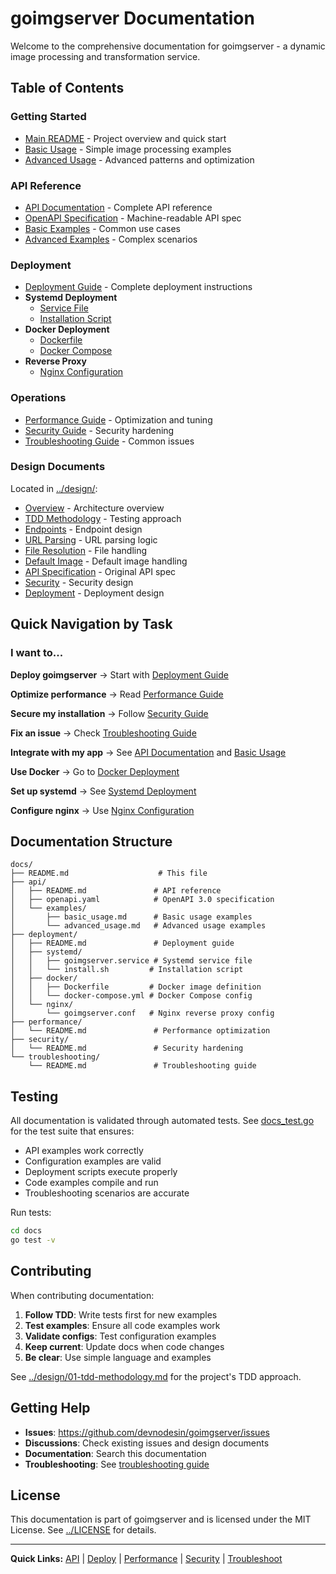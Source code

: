 # goimgserver Documentation

Welcome to the comprehensive documentation for goimgserver - a dynamic image processing and transformation service.

## Table of Contents

### Getting Started

- [Main README](../README.md) - Project overview and quick start
- [Basic Usage](api/examples/basic_usage.md) - Simple image processing examples
- [Advanced Usage](api/examples/advanced_usage.md) - Advanced patterns and optimization

### API Reference

- [API Documentation](api/README.md) - Complete API reference
- [OpenAPI Specification](api/openapi.yaml) - Machine-readable API spec
- [Basic Examples](api/examples/basic_usage.md) - Common use cases
- [Advanced Examples](api/examples/advanced_usage.md) - Complex scenarios

### Deployment

- [Deployment Guide](deployment/README.md) - Complete deployment instructions
- **Systemd Deployment**
  - [Service File](deployment/systemd/goimgserver.service)
  - [Installation Script](deployment/systemd/install.sh)
- **Docker Deployment**
  - [Dockerfile](deployment/docker/Dockerfile)
  - [Docker Compose](deployment/docker/docker-compose.yml)
- **Reverse Proxy**
  - [Nginx Configuration](deployment/nginx/goimgserver.conf)

### Operations

- [Performance Guide](performance/README.md) - Optimization and tuning
- [Security Guide](security/README.md) - Security hardening
- [Troubleshooting Guide](troubleshooting/README.md) - Common issues

### Design Documents

Located in [../design/](../design/):

- [Overview](../design/00-overview.md) - Architecture overview
- [TDD Methodology](../design/01-tdd-methodology.md) - Testing approach
- [Endpoints](../design/02-endpoints.md) - Endpoint design
- [URL Parsing](../design/03-url-parsing.md) - URL parsing logic
- [File Resolution](../design/04-file-resolution.md) - File handling
- [Default Image](../design/05-default-image.md) - Default image handling
- [API Specification](../design/06-api-specification.md) - Original API spec
- [Security](../design/07-security.md) - Security design
- [Deployment](../design/08-deployment.md) - Deployment design

## Quick Navigation by Task

### I want to...

**Deploy goimgserver**
→ Start with [Deployment Guide](deployment/README.md)

**Optimize performance**
→ Read [Performance Guide](performance/README.md)

**Secure my installation**
→ Follow [Security Guide](security/README.md)

**Fix an issue**
→ Check [Troubleshooting Guide](troubleshooting/README.md)

**Integrate with my app**
→ See [API Documentation](api/README.md) and [Basic Usage](api/examples/basic_usage.md)

**Use Docker**
→ Go to [Docker Deployment](deployment/docker/)

**Set up systemd**
→ See [Systemd Deployment](deployment/systemd/)

**Configure nginx**
→ Use [Nginx Configuration](deployment/nginx/goimgserver.conf)

## Documentation Structure

```
docs/
├── README.md                    # This file
├── api/
│   ├── README.md               # API reference
│   ├── openapi.yaml            # OpenAPI 3.0 specification
│   └── examples/
│       ├── basic_usage.md      # Basic usage examples
│       └── advanced_usage.md   # Advanced usage examples
├── deployment/
│   ├── README.md               # Deployment guide
│   ├── systemd/
│   │   ├── goimgserver.service # Systemd service file
│   │   └── install.sh         # Installation script
│   ├── docker/
│   │   ├── Dockerfile         # Docker image definition
│   │   └── docker-compose.yml # Docker Compose config
│   └── nginx/
│       └── goimgserver.conf   # Nginx reverse proxy config
├── performance/
│   └── README.md               # Performance optimization
├── security/
│   └── README.md               # Security hardening
└── troubleshooting/
    └── README.md               # Troubleshooting guide
```

## Testing

All documentation is validated through automated tests. See [docs_test.go](docs_test.go) for the test suite that ensures:

- API examples work correctly
- Configuration examples are valid
- Deployment scripts execute properly
- Code examples compile and run
- Troubleshooting scenarios are accurate

Run tests:

```bash
cd docs
go test -v
```

## Contributing

When contributing documentation:

1. **Follow TDD**: Write tests first for new examples
2. **Test examples**: Ensure all code examples work
3. **Validate configs**: Test configuration examples
4. **Keep current**: Update docs when code changes
5. **Be clear**: Use simple language and examples

See [../design/01-tdd-methodology.md](../design/01-tdd-methodology.md) for the project's TDD approach.

## Getting Help

- **Issues**: https://github.com/devnodesin/goimgserver/issues
- **Discussions**: Check existing issues and design documents
- **Documentation**: Search this documentation
- **Troubleshooting**: See [troubleshooting guide](troubleshooting/README.md)

## License

This documentation is part of goimgserver and is licensed under the MIT License.
See [../LICENSE](../LICENSE) for details.

---

**Quick Links:**
[API](api/README.md) | 
[Deploy](deployment/README.md) | 
[Performance](performance/README.md) | 
[Security](security/README.md) | 
[Troubleshoot](troubleshooting/README.md)
